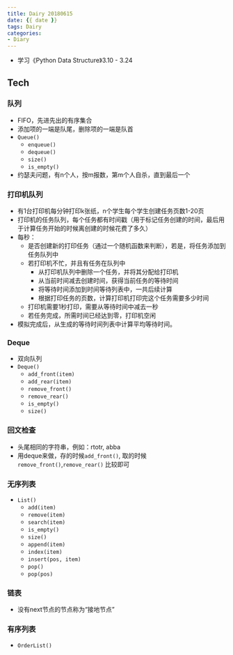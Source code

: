 ```yaml
---
title: Dairy 20180615
date: {{ date }}
tags: Dairy
categories: 
- Diary
---
```



- 学习《Python Data Structure》3.10 - 3.24

<!-- more -->

## Tech
### 队列
- FIFO，先进先出的有序集合
- 添加项的一端是队尾，删除项的一端是队首
- `Queue()`
    - `enqueue()`
    - `dequeue()`
    - `size()`
    - `is_empty()`
- 约瑟夫问题，有n个人，按m报数，第m个人自杀，直到最后一个

### 打印机队列
- 有1台打印机每分钟打印k张纸，n个学生每个学生创建任务页数1-20页
- 打印机的任务队列，每个任务都有时间戳（用于标记任务创建的时间，最后用于计算任务开始的时候离创建的时候花费了多久）
- 每秒：
    - 是否创建新的打印任务（通过一个随机函数来判断），若是，将任务添加到任务队列中
    - 若打印机不忙，并且有任务在队列中
        - 从打印机队列中删除一个任务，并将其分配给打印机
        - 从当前时间减去创建时间，获得当前任务的等待时间
        - 将等待时间添加到时间等待列表中，一共后续计算
        - 根据打印任务的页数，计算打印机打印完这个任务需要多少时间
    - 打印机需要1秒打印，需要从等待时间中减去一秒
    - 若任务完成，所需时间已经达到零，打印机空闲
- 模拟完成后，从生成的等待时间列表中计算平均等待时间。

### Deque
- 双向队列
- `Deque()`
    - `add_front(item)`
    - `add_rear(item)`
    - `remove_front()`
    - `remove_rear()`
    - `is_empty()`
    - `size()`

### 回文检查
- 头尾相同的字符串，例如：rtotr, abba
- 用deque来做，存的时候`add_front()`, 取的时候`remove_front()`,`remove_rear()` 比较即可

### 无序列表
- `List()`
    - `add(item)`
    - `remove(item)`
    - `search(item)`
    - `is_empty()`
    - `size()`
    - `append(item)`
    - `index(item)`
    - `insert(pos, item)`
    - `pop()`
    - `pop(pos)`

### 链表
- 没有next节点的节点称为“接地节点”

### 有序列表
- `OrderList()`

